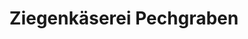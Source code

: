 ---
title: "Ziegenkäserei Pechgraben"
url: /neudrossenfeld/ziegenkaeserei-pechgraben/
shop: Käse
---